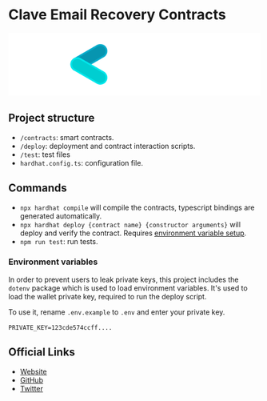 # Clave Email Recovery Contracts

<img src="logo.svg" alt="Clave">

## Project structure

-   `/contracts`: smart contracts.
-   `/deploy`: deployment and contract interaction scripts.
-   `/test`: test files
-   `hardhat.config.ts`: configuration file.

## Commands

-   `npx hardhat compile` will compile the contracts, typescript bindings are generated automatically.
-   `npx hardhat deploy {contract name} {constructor arguments}` will deploy and verify the contract. Requires [environment variable setup](#environment-variables).
-   `npm run test`: run tests.

### Environment variables

In order to prevent users to leak private keys, this project includes the `dotenv` package which is used to load environment variables. It's used to load the wallet private key, required to run the deploy script.

To use it, rename `.env.example` to `.env` and enter your private key.

```
PRIVATE_KEY=123cde574ccff....
```

## Official Links

-   [Website](https://getclave.io/)
-   [GitHub](https://github.com/getclave)
-   [Twitter](https://twitter.com/getclave)
